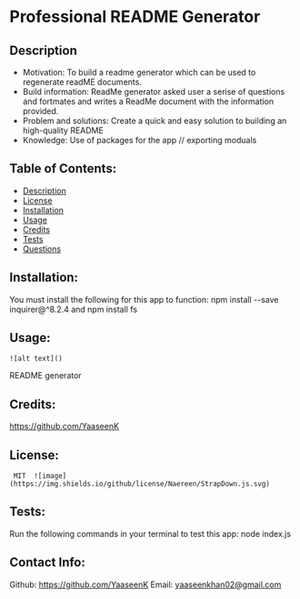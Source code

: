   # Professional README Generator

  ## Description 
   * Motivation:
    To build a readme generator which can be used to regenerate readME documents.
   * Build information:
    ReadMe generator asked user a serise of questions and fortmates and writes a ReadMe document with the information provided.
   * Problem and solutions:
    Create a quick and easy solution to building an high-quality README
   * Knowledge:
    Use of packages for the app // exporting moduals

  ## Table of Contents:
   * [Description](#description)
   * [License](#license)
   * [Installation](#installation)
   * [Usage](#usage)
   * [Credits](#Credits)
   * [Tests](#tests)
   * [Questions](#questions)

  ## Installation:
   You must install the following for this app to function:
   npm install --save inquirer@^8.2.4 and npm install fs

  ## Usage:
  	![alt text]()
   README generator

  ## Credits:
   https://github.com/YaaseenK

  ## License:
     MIT  ![image](https://img.shields.io/github/license/Naereen/StrapDown.js.svg)

  ## Tests:
   Run the following commands in your terminal to test this app:
   node index.js

  ## Contact Info:
   Github: https://github.com/YaaseenK
   Email: yaaseenkhan02@gmail.com
